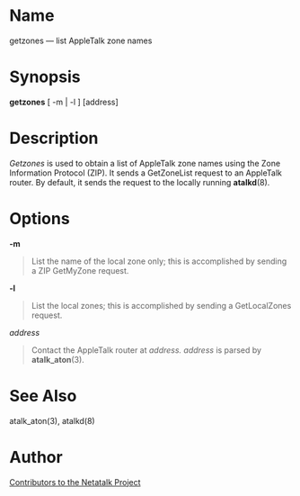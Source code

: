 # Name

getzones — list AppleTalk zone names

# Synopsis

**getzones** [ -m | -l ] [address]

# Description

*Getzones* is used to obtain a list of AppleTalk zone names using the
Zone Information Protocol (ZIP). It sends a GetZoneList request to an
AppleTalk router. By default, it sends the request to the locally
running **atalkd**(8).

# Options

**-m**

> List the name of the local zone only; this is accomplished by sending a
ZIP GetMyZone request.

**-l**

> List the local zones; this is accomplished by sending a GetLocalZones
request.

*address*

> Contact the AppleTalk router at *address.* *address* is parsed by
**atalk_aton**(3).

# See Also

atalk_aton(3), atalkd(8)

# Author

[Contributors to the Netatalk Project](https://netatalk.io/contributors)
